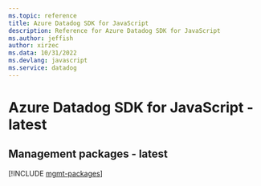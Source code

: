 ```yaml
---
ms.topic: reference
title: Azure Datadog SDK for JavaScript
description: Reference for Azure Datadog SDK for JavaScript
ms.author: jeffish
author: xirzec
ms.data: 10/31/2022
ms.devlang: javascript
ms.service: datadog
---
```

# Azure Datadog SDK for JavaScript - latest

## Management packages - latest
[!INCLUDE [mgmt-packages](datadog-mgmt-index.md)]